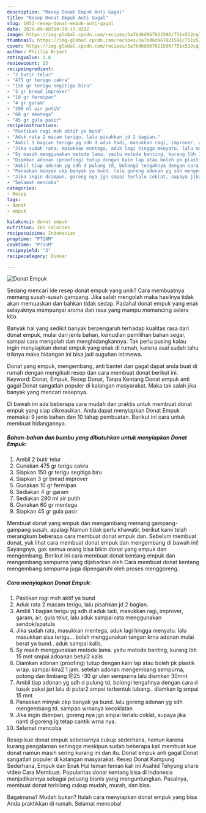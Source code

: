 ```yaml
---
description: "Resep Donat Empuk Anti Gagal"
title: "Resep Donat Empuk Anti Gagal"
slug: 1052-resep-donat-empuk-anti-gagal
date: 2020-09-08T09:39:17.928Z
image: https://img-global.cpcdn.com/recipes/3a7bd6d967021596/751x532cq70/donat-empuk-foto-resep-utama.jpg
thumbnail: https://img-global.cpcdn.com/recipes/3a7bd6d967021596/751x532cq70/donat-empuk-foto-resep-utama.jpg
cover: https://img-global.cpcdn.com/recipes/3a7bd6d967021596/751x532cq70/donat-empuk-foto-resep-utama.jpg
author: Phillip Bryant
ratingvalue: 3.8
reviewcount: 15
recipeingredient:
- "2 butir telur"
- "475 gr terigu cakra"
- "150 gr terigu segitiga biru"
- "3 gr bread improver"
- "10 gr fermipan"
- "4 gr garam"
- "290 ml air putih"
- "60 gr mentega"
- "45 gr gula pasir"
recipeinstructions:
- "Pastikan ragi msh aktif ya bund"
- "Aduk rata 2 macam terigu, lalu pisahkan jd 2 bagian."
- "Ambil 1 bagian terigu yg sdh d aduk tadi, masukkan ragi, improver, garam, air, gula telur, lalu aduk sampai rata menggunakan sendok/spatula"
- "Jika sudah rata, masukkan mentega, aduk lagi hingga menyatu. lalu masukkan sisa terigu... boleh menggunakan tangan krna adonan mulai berat ya bund.. aduk sampai kalis,"
- "Sy masih menggunakan metode lama. yaitu metode banting, kurang lbh 15 mnt smpai adoanan betul2 kalis"
- "Diamkan adonan (proofing) tutup dengan kain lap atau boleh pk plastik wrap. sampai kira2 1 jam. setelah adonan mengembang sempurna, potong dan timbang @25 -30 gr ulen sempurna lalu diamkan 30mnt"
- "Ambil tiap adonan yg sdh d pulung td, bolongi tengahnya dengan cara d tusuk pakai jari lalu di putar2 smpai terbentuk lubang.. diamkan lg smpai 15 mnt"
- "Panaskan minyak ckp banyak ya bund. lalu goreng adonan yg sdh mengembang td. sampao wrnanya kecoklatan"
- "Jika ingin dsimpan, goreng nya jgn smpai terlalu coklat, supaya jika nanti digoreng lg tetap cantik wrna nya."
- "Selamat mencoba"
categories:
- Resep
tags:
- donat
- empuk

katakunci: donat empuk 
nutrition: 265 calories
recipecuisine: Indonesian
preptime: "PT18M"
cooktime: "PT55M"
recipeyield: "3"
recipecategory: Dinner

---
```



![Donat Empuk](https://img-global.cpcdn.com/recipes/3a7bd6d967021596/751x532cq70/donat-empuk-foto-resep-utama.jpg)

Sedang mencari ide resep donat empuk yang unik? Cara membuatnya memang susah-susah gampang. Jika salah mengolah maka hasilnya tidak akan memuaskan dan bahkan tidak sedap. Padahal donat empuk yang enak selayaknya mempunyai aroma dan rasa yang mampu memancing selera kita.

Banyak hal yang sedikit banyak berpengaruh terhadap kualitas rasa dari donat empuk, mulai dari jenis bahan, kemudian pemilihan bahan segar, sampai cara mengolah dan menghidangkannya. Tak perlu pusing kalau ingin menyiapkan donat empuk yang enak di rumah, karena asal sudah tahu triknya maka hidangan ini bisa jadi suguhan istimewa.

Donat yang empuk, mengembang, anti bantet dan gagal dapat anda buat di rumah dengan mengikuti resep dan cara membuat donat berikut ini. Keyword: Donat, Empuk, Resep Donat, Tanpa Kentang Donat empuk anti gagal Donat sangatlah populer di kalangan masyarakat. Maka tak salah jika banyak yang mencari resepnya.


Di bawah ini ada beberapa cara mudah dan praktis untuk membuat donat empuk yang siap dikreasikan. Anda dapat menyiapkan Donat Empuk memakai 9 jenis bahan dan 10 tahap pembuatan. Berikut ini cara untuk membuat hidangannya.

<!--inarticleads1-->

##### Bahan-bahan dan bumbu yang dibutuhkan untuk menyiapkan Donat Empuk:

1. Ambil 2 butir telur
1. Gunakan 475 gr terigu cakra
1. Siapkan 150 gr terigu segitiga biru
1. Siapkan 3 gr bread improver
1. Gunakan 10 gr fermipan
1. Sediakan 4 gr garam
1. Sediakan 290 ml air putih
1. Gunakan 60 gr mentega
1. Siapkan 45 gr gula pasir


Membuat donat yang empuk dan mengambang memang gampang-gampang susah, apalagi Namun tidak perlu khawatir, berikut kami telah merangkum beberapa cara membuat donat empuk dan. Sebelum membuat donat, yuk lihat cara membuat donat empuk dan mengembang di bawah ini! Sayangnya, gak semua orang bisa bikin donat yang empuk dan mengembang. Berikut ini cara membuat donat kentang empuk dan mengembang sempurna yang dijabarkan oleh Cara membuat donat kentang mengembang sempurna juga dipengaruhi oleh proses menggoreng. 

<!--inarticleads2-->

##### Cara menyiapkan Donat Empuk:

1. Pastikan ragi msh aktif ya bund
1. Aduk rata 2 macam terigu, lalu pisahkan jd 2 bagian.
1. Ambil 1 bagian terigu yg sdh d aduk tadi, masukkan ragi, improver, garam, air, gula telur, lalu aduk sampai rata menggunakan sendok/spatula
1. Jika sudah rata, masukkan mentega, aduk lagi hingga menyatu. lalu masukkan sisa terigu... boleh menggunakan tangan krna adonan mulai berat ya bund.. aduk sampai kalis,
1. Sy masih menggunakan metode lama. yaitu metode banting, kurang lbh 15 mnt smpai adoanan betul2 kalis
1. Diamkan adonan (proofing) tutup dengan kain lap atau boleh pk plastik wrap. sampai kira2 1 jam. setelah adonan mengembang sempurna, potong dan timbang @25 -30 gr ulen sempurna lalu diamkan 30mnt
1. Ambil tiap adonan yg sdh d pulung td, bolongi tengahnya dengan cara d tusuk pakai jari lalu di putar2 smpai terbentuk lubang.. diamkan lg smpai 15 mnt
1. Panaskan minyak ckp banyak ya bund. lalu goreng adonan yg sdh mengembang td. sampao wrnanya kecoklatan
1. Jika ingin dsimpan, goreng nya jgn smpai terlalu coklat, supaya jika nanti digoreng lg tetap cantik wrna nya.
1. Selamat mencoba


Resep kue donat empuk sebenarnya cukup sederhana, namun karena kurang pengalaman sehingga meskipun sudah beberapa kali membuat kue donat namun masih sering kurang ini dan itu. Donat empuk anti gagal Donat sangatlah populer di kalangan masyarakat. Resep Donat Kampung Sederhana, Empuk dan Enak Hai teman teman kali ini Asahid Tehyung share video Cara Membuat. Popularitas donat kentang bisa di Indonesia menjadikannya sebagai peluang bisnis yang menguntungkan. Pasalnya, membuat donat terbilang cukup mudah, murah, dan bisa. 

Bagaimana? Mudah bukan? Itulah cara menyiapkan donat empuk yang bisa Anda praktikkan di rumah. Selamat mencoba!

